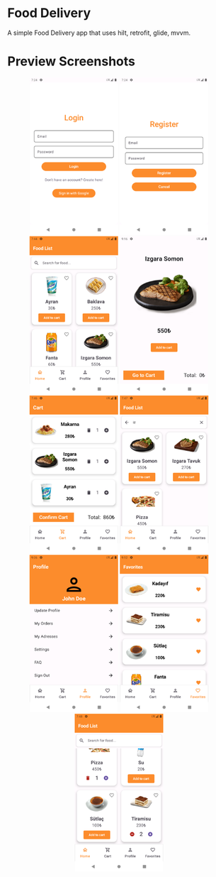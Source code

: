 # Food Delivery
A simple Food Delivery app that uses hilt, retrofit, glide, mvvm.

Preview Screenshots
===========
<p align="center">
 <img src="/Screenshots/login.png" alt="Login Page" width="200"/>
  <img src="/Screenshots/register.png" alt="Register Page" width="200"/>
  <img src="/Screenshots/list1.png" alt="List Page" width="200"/>
  <img src="/Screenshots/detail.png" alt="Detail Page" width="200"/>
  <img src="/Screenshots/cart.png" alt="Car Page" width="200"/>
  <img src="/Screenshots/search.png" alt="Search Page" width="200"/>
  <img src="/Screenshots/profile.png" alt="Profile Page" width="200"/>
  <img src="/Screenshots/favorites.png" alt="Favorites Page" width="200"/>
  <img src="/Screenshots/list2.png" alt="List Page" width="200"/>
</p>
